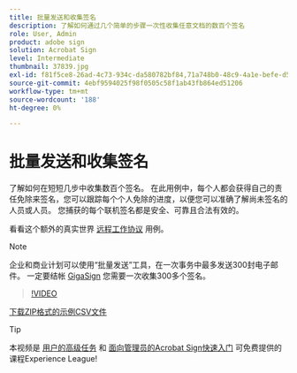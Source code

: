 ```yaml
---
title: 批量发送和收集签名
description: 了解如何通过几个简单的步骤一次性收集任意文档的数百个签名
role: User, Admin
product: adobe sign
solution: Acrobat Sign
level: Intermediate
thumbnail: 37839.jpg
exl-id: f81f5ce8-26ad-4c73-934c-da580782bf84,71a748b0-48c9-4a1e-befe-d5f311d6c05e
source-git-commit: 4ebf9594025f98f0505c58f1ab43fb864ed51206
workflow-type: tm+mt
source-wordcount: '188'
ht-degree: 0%

---
```


# 批量发送和收集签名

了解如何在短短几步中收集数百个签名。 在此用例中，每个人都会获得自己的责任免除来签名，您可以跟踪每个个人免除的进度，以便您可以准确了解尚未签名的人员或人员。 您捕获的每个联机签名都是安全、可靠且合法有效的。

看看这个额外的真实世界 [远程工作协议](https://experienceleague.adobe.com/docs/document-cloud-learn/sign-learning-hub/expand/recipes/gov/usecasegovtelework.html?lang=en) 用例。

>[!NOTE]
>
>企业和商业计划可以使用“批量发送”工具，在一次事务中最多发送300封电子邮件。 一定要结帐 [GigaSign](https://experienceleague.adobe.com/docs/document-cloud-learn/sign-learning-hub/develop/custom/gigasign.html?lang=en) 您需要一次收集300多个签名。

>[!VIDEO](https://video.tv.adobe.com/v/33655?quality=12&learn=on&hidetitle=true)

[下载ZIP格式的示例CSV文件](../assets/megasign_merge_sample.zip)

>[!TIP]
>
>本视频是 [用户的高级任务](https://experienceleague.adobe.com/?recommended=Sign-U-1-2020.3) 和 [面向管理员的Acrobat Sign快速入门](https://experienceleague.adobe.com/?recommended=Sign-A-1-2020.2) 可免费提供的课程Experience League!

